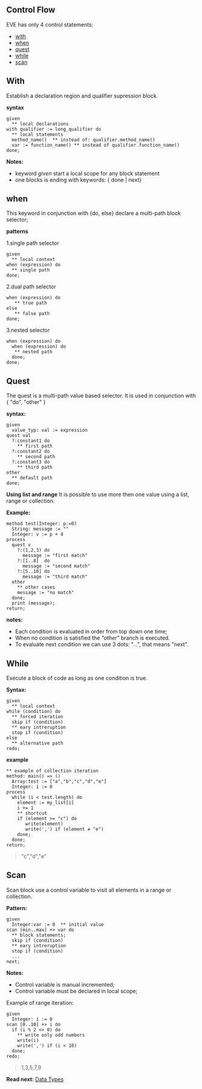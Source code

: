 ## Control Flow

EVE has only 4 control statements: 

* [with](#with)
* [when](#when)
* [quest](#quest)
* [while](#while)
* [scan](#scan)

## With

Establish a declaration region and qualifier supression block. 

**syntax**
```
given
  ** local declarations
with qualifier := long_qualifier do
  ** local statements
  method_name()  ** instead of: qualifier.method_name()
  var := function_name() ** instead of qualifier.function_name()
done;
```

**Notes:** 

* keyword _given_ start a local scope for any block statement
* one blocks is ending with keywords: { done \| next}

## when

This keyword in conjunction with {do, else} declare a multi-path block selector;


**patterns**

1.single path selector
```
given
  ** local context
when (expression) do
  ** single path
done;
```
  
2.dual path selector
```  
when (expression) do
   ** true path
else
   ** false path
done;
```
  
3.nested selector 
```  
when (expression) do
  when (expression) do
   ** nested path
  done;
done;
```

## Quest

The quest is a multi-path value based selector. It is used in conjunction with { "do", "other" }

**syntax:**

```
given 
  value_typ: val := expression
quest val
  ?:constant1 do
    ** first path
  ?:constant2 do
    ** second path
  ?:constant3 do
    ** third path
other
  ** default path
done;
```

**Using list and range**
It is possible to use more then one value using a list, range or collection. 

**Example:**
```
method test(Integer: p:=0) 
  String: message := ""
  Integer: v := p + 4  
process 
  quest v
    ?:(1,2,3) do
      message := "first match"
    ?:[1..8]  do
      message := "second match"
    ?:[5..10] do
      message := "third match"      
  other
    ** other cases
    message := "no match"
  done;
  print (message); 
return;
```

**notes:**

* Each condition is evaluated in order from top down one time;
* When no condition is satisfied the _"other"_ branch is executed.
* To evaluate next condition we can use 3 dots: "...", that means "next".


## While

Execute a block of code as long as one condition is true.

**Syntax:**
```
given
  ** local context
while (condition) do
  ** forced iteration
  skip if (condition)
  ** eary intreruption
  stop if (condition)
else
  ** alternative path  
redo;
```
**example**

```
** example of collection iteration
method: main() => ()
  Array:test := ["a","b","c","d","e"]
  Integer: i := 0
process
  while (i < test.length) do
    element := my_list[i]
    i += 1
    ** shortcut 
    if (element >= "c") do
       write(element)
       write(',') if (element ≠ "e") 
    done;   
  done;
return;
```
> "c","d","e"

## Scan

Scan block use a control variable to visit all elements in a range or collection.

**Pattern:**
``` 
given 
  Integer:var := 0  ** initial value
scan [min..max] +> var do
  ** block statements;
  skip if (condition)
  ** eary intreruption
  stop if (condition)
  ...
next;
```

**Notes:**    
* Control variable is manual incremented;
* Control variable must be declared in local scope;

Example of range iteration:
```
given
  Integer: i := 0
scan [0..10] +> i do
  if (i % 2 <> 0) do
    ** write only odd numbers
    write(i)  
    write(',') if (i < 10)  
  done;
redo;
```
> 1,3,5,7,9

**Read next:** [Data Types](data-types.md)